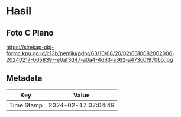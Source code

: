 # Hasil

## Foto C Plano

https://sirekap-obj-formc.kpu.go.id/c13b/pemilu/pdpr/63/10/08/20/02/6310082002006-20240217-065839--e0af3d47-a0a4-4d63-a362-a473c0f970bb.jpg


## Metadata

| Key        | Value               |
| ---------- | ------------------- |
| Time Stamp | 2024-02-17 07:04:49 |



